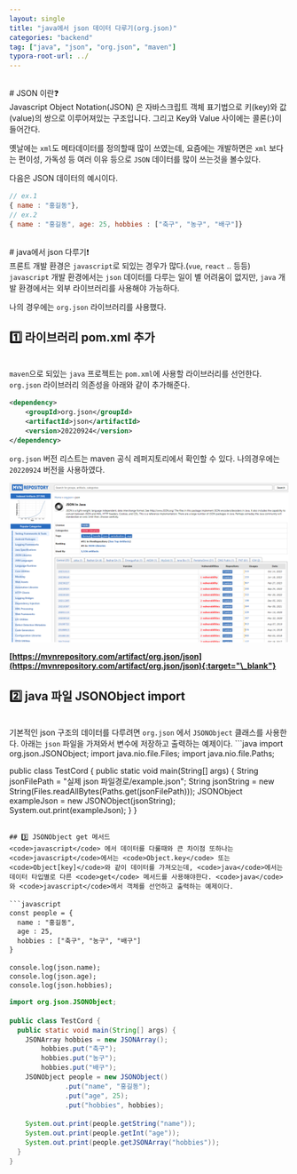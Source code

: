 ```yaml
---
layout: single
title: "java에서 json 데이터 다루기(org.json)"
categories: "backend"
tag: ["java", "json", "org.json", "maven"]
typora-root-url: ../
---
```

<br />
# JSON 이란❓
<br />
Javascript Object Notation(JSON) 은 자바스크립트 객체 표기법으로 키(key)와 값(value)의 쌍으로 이루어져있는 구조입니다.
그리고 Key와 Value 사이에는 콜론(:)이 들어간다.

옛날에는 <code>xml</code>도 메타데이터를 정의할때 많이 쓰였는데, 요즘에는 개발하면은 <code>xml</code> 보다는 편이성, 가독성 등 여러 이유 등으로 <code>JSON</code> 데이터를 많이 쓰는것을 볼수있다.

다음은 JSON 데이터의 예시이다.
```javascript
// ex.1
{ name : "홍길동"},
// ex.2
{ name : "홍길동", age: 25, hobbies : ["축구", "농구", "배구"]}
```
<br />
# java에서 json 다루기❗
<br />
프론트 개발 환경은 <code>javascript</code>로 되있는 경우가 많다.(<code>vue</code>, <code>react</code> .. 등등) <code>javascript</code> 개발 환경에서는 <code>json</code> 데이터를 다루는 일이 별 어려움이 없지만, <code>java</code> 개발 환경에서는 외부 라이브러리를 사용해야 가능하다.

나의 경우에는 <code>org.json</code> 라이브러리를 사용했다.

## 1️⃣ 라이브러리 pom.xml 추가
<br />
<code>maven</code>으로 되있는 <code>java</code> 프로젝트는 <code>pom.xml</code>에 사용할 라이브러리를 선언한다. <code>org.json</code> 라이브러리 의존성을 아래와 같이 추가해준다.

```xml
<dependency>
    <groupId>org.json</groupId>
    <artifactId>json</artifactId>
    <version>20220924</version>
</dependency>
```
<code>org.json</code> 버전 리스트는 maven 공식 레퍼지토리에서 확인할 수 있다. 나의경우에는 <code>20220924</code> 버전을 사용하였다.

<img src="/images/2024-01-31-backend-02/01.png" alt="backend-02-01" style="zoom: 50%;" />

**[https://mvnrepository.com/artifact/org.json/json](https://mvnrepository.com/artifact/org.json/json){:target="\_blank"}**

## 2️⃣ java 파일 JSONObject import
<br/>
기본적인 json 구조의 데이터를 다루려면 <code>org.json</code> 에서 <code>JSONObject</code> 클래스를 사용한다.
아래는 <code>json</code> 파일을 가져와서 변수에 저장하고 출력하는 예제이다.
```java
import org.json.JSONObject;
import java.nio.file.Files;
import java.nio.file.Paths;

public class TestCord {
  public static void main(String[] args) {
    String jsonFilePath = "실제 json 파일경로/example.json";
    String jsonString = new String(Files.readAllBytes(Paths.get(jsonFilePath)));
    JSONObject exampleJson = new JSONObject(jsonString);
    System.out.print(exampleJson);
  }
}
``` 

## 3️⃣ JSONObject get 메서드
<code>javascript</code> 에서 데이터를 다룰때와 큰 차이점 또하나는 <code>javascript</code>에서는 <code>Object.key</code> 또는 <code>Object[key]</code>와 같이 데이터를 가져오는데, <code>java</code>에서는 데이터 타입별로 다른 <code>get</code> 메서드를 사용해야한다. <code>java</code> 와 <code>javascript</code>에서 객체를 선언하고 출력하는 예제이다.

```javascript
const people = {
  name : "홍길동",
  age : 25,
  hobbies : ["축구", "농구", "배구"]
}

console.log(json.name);
console.log(json.age);
console.log(json.hobbies);
```

```java
import org.json.JSONObject;

public class TestCord {
  public static void main(String[] args) {
    JSONArray hobbies = new JSONArray();
        hobbies.put("축구");
        hobbies.put("농구");
        hobbies.put("배구");
    JSONObject people = new JSONObject()
              .put("name", "홍길동");
              .put("age", 25);
              .put("hobbies", hobbies);

    System.out.print(people.getString("name"));
    System.out.print(people.getInt("age"));
    System.out.print(people.getJSONArray("hobbies"));
  }
}
```

